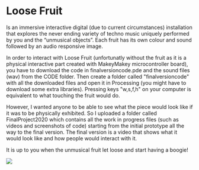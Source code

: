 # Loose Fruit
Is an immersive interactive digital (due to current circumstances) installation that explores the never ending variety of techno music uniquely performed by you and the “unmusical objects”. Each fruit has its own colour and sound followed by an audio responsive image. 

In order to interact with Loose Fruit (unfortunatly without the fruit as it is a physical interactive part created with MakeyMakey microcontroller board), you have to download the code in finalversioncode.pde and the sound files (wav) from the CODE folder. Then create a folder called "finalversioncode" with all the downloaded files and open it in Processing (you might have to download some extra libraries). Pressing keys "w,s,f,h" on your computer is equivalent to what touching the fruit would do. 

However, I wanted anyone to be able to see what the piece would look like if it was to be physically exhibited. So I uploaded a folder called FinalProject2020 which contains all the work in progress files (such as videos and screenshots of code) starting from the initial prototype all the way to the final version. The final version is a video that shows what it would look like and how people would interact with it. 

It is up to you when the unmusical fruit let loose and start having a boogie!

![](/images/ally_project.png)

